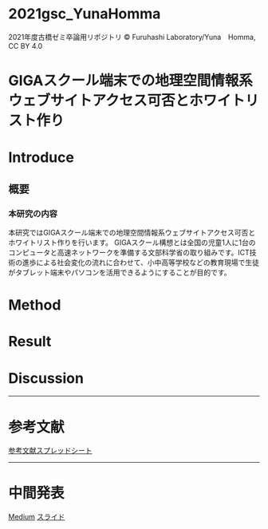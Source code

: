 # 2021gsc_YunaHomma
2021年度古橋ゼミ卒論用リポジトリ
© Furuhashi Laboratory/Yuna　Homma, CC BY 4.0
# GIGAスクール端末での地理空間情報系ウェブサイトアクセス可否とホワイトリスト作り

# Introduce
## 概要
### 本研究の内容
本研究ではGIGAスクール端末での地理空間情報系ウェブサイトアクセス可否とホワイトリスト作りを行います。
GIGAスクール構想とは全国の児童1人に1台のコンピュータと高速ネットワークを準備する文部科学省の取り組みです。ICT技術の進歩による社会変化の流れに合わせて、小中高等学校などの教育現場で生徒がタブレット端末やパソコンを活用できるようにすることが目的です。


# Method 

# Result

# Discussion


***
# 参考文献
[参考文献スプレッドシート](https://docs.google.com/spreadsheets/d/1uFUYa_TRjZiMx_JMXzDjasGcj1lEG0bK2O0YUADCxdg/edit#gid=0)

***
# 中間発表
[Medium]()
[スライド](https://docs.google.com/presentation/d/1ad8BFHgjr9OBvdUSHbB6M1GC7PNL7rRG1BY1l6NUzFU/edit?usp=sharing)
